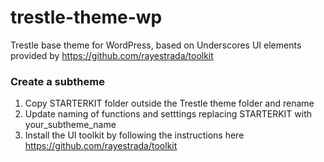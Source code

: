 # trestle-theme-wp
Trestle base theme for WordPress, based on Underscores
UI elements provided by https://github.com/rayestrada/toolkit

### Create a subtheme
1. Copy STARTERKIT folder outside the Trestle theme folder and rename
3. Update naming of functions and setttings replacing STARTERKIT with your_subtheme_name
3. Install the UI toolkit by following the instructions here https://github.com/rayestrada/toolkit
